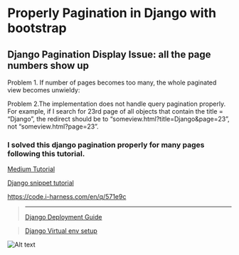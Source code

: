 # Properly Pagination in Django with bootstrap

## Django Pagination Display Issue: all the page numbers show up

  Problem 1. If number of pages becomes too many, the whole paginated view becomes unwieldy:

  Problem 2.The implementation does not handle query pagination properly. For example, if I search for 23rd page of all objects that contain the title = “Django”, the redirect should be to “someview.html?title=Django&page=23”, not “someview.html?page=23”.
>
### I solved this django pagination properly for many pages following this tutorial.

[Medium Tutorial](https://medium.com/@sumitlni/paginate-properly-please-93e7ca776432)

[Django snippet tutorial](https://djangosnippets.org/snippets/2199)

https://code.i-harness.com/en/q/571e9c
>--------------------------------------------
>[Django Deployment Guide](https://github.com/codingforentrepreneurs/Guides/blob/master/all/Heroku_Django_Deployment_Guide.md)

>[Django Virtual env setup](https://syscoding.com/tutorials/44/how-to-setup-python-virtualenv-on-ubuntu-1710/)
>
![Alt text](/path/to/img.jpg "Optional title")
